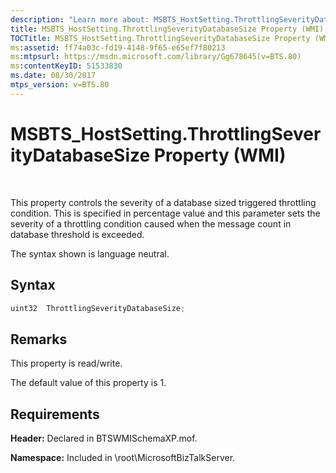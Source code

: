```yaml
---
description: "Learn more about: MSBTS_HostSetting.ThrottlingSeverityDatabaseSize Property (WMI)"
title: MSBTS_HostSetting.ThrottlingSeverityDatabaseSize Property (WMI)
TOCTitle: MSBTS_HostSetting.ThrottlingSeverityDatabaseSize Property (WMI)
ms:assetid: ff74a03c-fd19-4148-9f65-e65ef7f80213
ms:mtpsurl: https://msdn.microsoft.com/library/Gg678645(v=BTS.80)
ms:contentKeyID: 51533830
ms.date: 08/30/2017
mtps_version: v=BTS.80
---
```


# MSBTS\_HostSetting.ThrottlingSeverityDatabaseSize Property (WMI)

 

This property controls the severity of a database sized triggered throttling condition. This is specified in percentage value and this parameter sets the severity of a throttling condition caused when the message count in database threshold is exceeded.

The syntax shown is language neutral.

## Syntax

```C#
uint32  ThrottlingSeverityDatabaseSize;  
```

## Remarks

This property is read/write.

The default value of this property is 1.

## Requirements

**Header:** Declared in BTSWMISchemaXP.mof.

**Namespace:** Included in \\root\\MicrosoftBizTalkServer.

